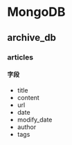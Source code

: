 # MongoDB

## archive_db

### articles

#### 字段

* title
* content
* url
* date
* modify_date
* author
* tags
